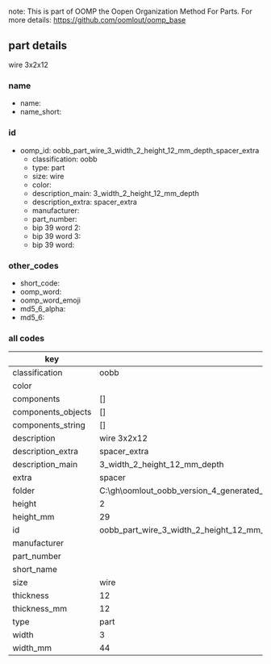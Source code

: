 #   

note: This is part of OOMP the Oopen Organization Method For Parts. For more details: https://github.com/oomlout/oomp_base

##  part details



wire 3x2x12

### name
* name: 
* name_short: 
### id
* oomp_id: oobb_part_wire_3_width_2_height_12_mm_depth_spacer_extra
  * classification: oobb
  * type: part
  * size: wire
  * color: 
  * description_main: 3_width_2_height_12_mm_depth
  * description_extra: spacer_extra
  * manufacturer: 
  * part_number: 
  * bip 39 word 2: 
  * bip 39 word 3: 
  * bip 39 word: 

### other_codes
* short_code: 
* oomp_word: 
* oomp_word_emoji 
* md5_6_alpha: 
* md5_6: 









### all codes 
| key | value |  
| --- | --- |  
| classification | oobb |  
| color |  |  
| components | [] |  
| components_objects | [] |  
| components_string | [] |  
| description | wire 3x2x12 |  
| description_extra | spacer_extra |  
| description_main | 3_width_2_height_12_mm_depth |  
| extra | spacer |  
| folder | C:\gh\oomlout_oobb_version_4_generated_parts\things\oobb_part_wire_3_width_2_height_12_mm_depth_spacer_extra |  
| height | 2 |  
| height_mm | 29 |  
| id | oobb_part_wire_3_width_2_height_12_mm_depth_spacer_extra |  
| manufacturer |  |  
| part_number |  |  
| short_name |  |  
| size | wire |  
| thickness | 12 |  
| thickness_mm | 12 |  
| type | part |  
| width | 3 |  
| width_mm | 44 |  
